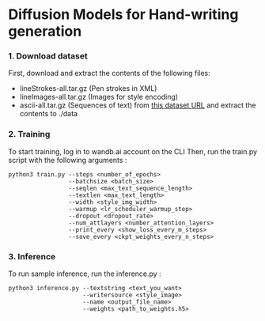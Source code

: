 # Diffusion Models for Hand-writing generation
### 1. Download dataset
First, download and extract the contents of the following files:
 - lineStrokes-all.tar.gz (Pen strokes in XML)
 - lineImages-all.tar.gz (Images for style encoding)
 - ascii-all.tar.gz (Sequences of text)
from [this dataset URL](https://fki.tic.heia-fr.ch/databases/download-the-iam-on-line-handwriting-database) and extract the
contents to ./data

### 2. Training 
To start training, log in to wandb.ai account on the CLI
Then, run the train.py script with the following arguments :
```
python3 train.py --steps <number_of_epochs>
			     --batchsize <batch_size>
				 --seqlen <max_text_sequence_length>
			     --textlen <max_text_length>
				 --width <style_img_width>
				 --warmup <lr_scheduler_warmup_step>
				 --dropout <dropout_rate>
				 --num_attlayers <number_attention_layers>
				 --print_every <show_loss_every_m_steps>
				 --save_every <ckpt_weights_every_n_steps>
```

### 3. Inference
To run sample inference, run the inference.py :
```
python3 inference.py --textstring <text_you_want>
 					 --writersource <style_image>
					 --name <output_file_name>
					 --weights <path_to_weights.h5>
```
